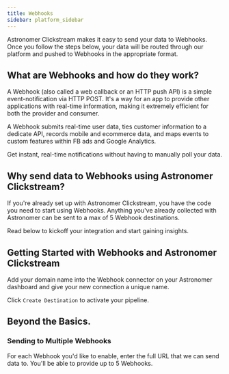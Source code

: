 ```yaml
---
title: Webhooks
sidebar: platform_sidebar
---
```

Astronomer Clickstream makes it easy to send your data to Webhooks. Once you follow the steps below, your data will be routed through our platform and pushed to Webhooks in the appropriate format. 

## What are Webhooks and how do they work?

A Webhook (also called a web callback or an HTTP push API) is a simple event-notification via HTTP POST. It's a way for an app to provide other applications with real-time information, making it extremely efficient for both the provider and consumer.

A Webhook submits real-time user data, ties customer information to a dedicate API, records mobile and ecommerce data, and maps events to custom features within FB ads and Google Analytics.

Get instant, real-time notifications without having to manually poll your data.  

## Why send data to Webhooks using Astronomer Clickstream?

If you're already set up with Astronomer Clickstream,  you have the code you need to start using Webhooks. Anything you've already collected with Astronomer can be sent to a max of 5 Webhook destinations.

Read below to kickoff your integration and start gaining insights.

## Getting Started with Webhooks and Astronomer Clickstream

Add your domain name into the Webhook connector on your Astronomer dashboard and give your new connection a unique name. 

Click `Create Destination` to activate your pipeline. 

## Beyond the Basics.

### Sending to Multiple Webhooks

For each Webhook you'd like to enable, enter the full URL that we can send data to. You'll be able to provide up to 5 Webhooks.
